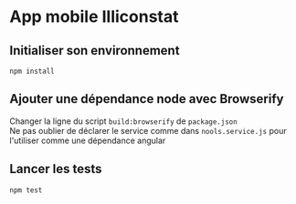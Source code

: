 # App mobile Illiconstat

## Initialiser son environnement
`npm install`

## Ajouter une dépendance node avec Browserify
Changer la ligne du script `build:browserify` de `package.json`  
Ne pas oublier de déclarer le service comme dans `nools.service.js` pour l'utiliser comme une dépendance angular

## Lancer les tests
`npm test`